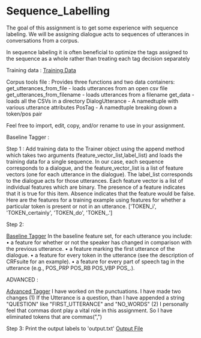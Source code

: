 # Sequence_Labelling
The goal of this assignment is to get some experience with sequence labeling. We will be assigning dialogue acts to sequences of utterances in conversations from a corpus.

In sequence labeling it is often beneficial to optimize the tags assigned to the sequence as a whole rather than treating each tag decision separately

Training data : <a href = "https://github.com/Niranjani29/Sequence_Labelling/blob/master/train.zip">Training Data</a>

Corpus tools file :
Provides three functions and two data containers:
get_utterances_from_file - loads utterances from an open csv file
get_utterances_from_filename - loads utterances from a filename
get_data - loads all the CSVs in a directory
DialogUtterance - A namedtuple with various utterance attributes
PosTag - A namedtuple breaking down a token/pos pair

Feel free to import, edit, copy, and/or rename to use in your assignment.

Baseline Tagger :

Step 1 :
Add training data to the Trainer object using the append method which takes two arguments (feature_vector_list,label_list) and loads the training data for a single sequence. In our case, each sequence corresponds to a dialogue, and the feature_vector_list is a list of feature vectors (one for each utterance in the dialogue). The label_list corresponds to the dialogue acts for those utterances. Each feature vector is a list of individual features which are binary. The presence of a feature indicates that it is true for this item. Absence indicates that the feature would be false. Here are the features for a training example using features for whether a particular token is present or not in an utterance.
['TOKEN_i', 'TOKEN_certainly', 'TOKEN_do', 'TOKEN_.']

Step 2: 

<a href = "https://github.com/Niranjani29/Sequence_Labelling/blob/master/baseline_tagger.py">Baseline Tagger</a>
In the baseline feature set, for each utterance you include:
• a feature for whether or not the speaker has changed in comparison with the previous utterance.
• a feature marking the first utterance of the dialogue.
• a feature for every token in the utterance (see the description of CRFsuite for an example).
• a feature for every part of speech tag in the utterance (e.g., POS_PRP POS_RB POS_VBP POS_.).

ADVANCED :

<a href = "https://github.com/Niranjani29/Sequence_Labelling/blob/master/advanced_tagger.py">Advanced Tagger</a>
I have worked on the punctuations. I have made two changes 
	(1) If the Utterance is a question, than I have appended a string "QUESTION" like "FIRST_UTTERANCE" and "NO_WORDS"
	(2) I personally feel that commas dont play a vital role in this assignment. So I have eliminated tokens that are commas(",")

Step 3:
Print the output labels to 'output.txt'  <a href = "https://github.com/Niranjani29/Sequence_Labelling/blob/master/output.txt">Output File</a>
